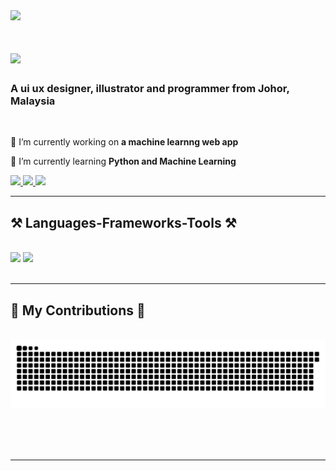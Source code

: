 <img style="align-items: right;" src="https://visitor-badge.laobi.icu/badge?page_id=Liyana04.Liyana04" />

<h1 style="align-items: center;">
    <img src="https://readme-typing-svg.herokuapp.com/?font=Righteous&size=35&center=true&vCenter=true&width=500&height=70&duration=4000&lines=Hi+There!+👋;+I'm+Nur+Liyana!;" />
</h1>

<h3 style="align-items:center">A ui ux designer, illustrator and programmer from Johor, Malaysia</h3>

<br/>

<div style="align-items:center">
 
 🔭 I’m currently working on **a machine learnng web app**
 
 🌱 I’m currently learning **Python and Machine Learning**

 </div>

 <div style="align-items:center"> 
  <a href="mailto:liyanaaris04@gmail.com">
    <img src="https://img.shields.io/badge/Gmail-333333?style=for-the-badge&logo=gmail&logoColor=red" />
  </a>
  <a href="https://www.linkedin.com/in/nur-liyana-aris/" target="_blank">
    <img src="https://img.shields.io/badge/LinkedIn-0077B5?style=for-the-badge&logo=linkedin&logoColor=white" target="_blank" />
  </a>
  <a href="https://Liyana04.github.io" target="_blank">
     <img src="https://img.shields.io/badge/Portfolio-FF5722?style=for-the-badge&logo=todoist&logoColor=white" target="_blank" /> <!-- sqlite, safari, google-chrome are other good icon options -->
  </a>
</div>

 <hr/>
 
<h2 style="align-items:center">⚒️ Languages-Frameworks-Tools ⚒️</h2>
<br/>
<div style="align-items:center">
    <img src="https://skillicons.dev/icons?i=html,bootstrap,css,vscode,github,procreate,power bi,figma,tailwind,git" />
    <img src="https://skillicons.dev/icons?i=python,javascript,mysql,flask" /><br>
</div>

<br/>
<hr/>

<div style="align-items:center">
  <h2>🐍 My Contributions 🐍</h2>
  <br>
  <img alt="snake eating my contributions" src="https://raw.githubusercontent.com/Liyana04/Liyana04/output/github-contribution-grid-snake.svg" />
  
  <br/><br/><br/>
</div>

<hr/>